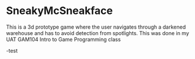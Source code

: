 # SneakyMcSneakface
This is a 3d prototype game where the user navigates through a darkened warehouse and has to avoid detection from spotlights.  This was done in my UAT GAM104 Intro to Game Programming class

-test